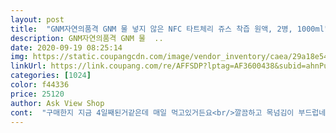 ```yaml
---
layout: post 
title:  "GNM자연의품격 GNM 물 넣지 않은 NFC 타트체리 쥬스 착즙 원액, 2병, 1000ml" 
description: GNM자연의품격 GNM 물  ..
date: 2020-09-19 08:25:14 
img: https://static.coupangcdn.com/image/vendor_inventory/caea/29a18e54302b9ff7a9e4aa0c44596275c707967f7e8490cd41c5403ea27e.jpg 
linkUrl: https://link.coupang.com/re/AFFSDP?lptag=AF3600438&subid=ahnPublicAsk&pageKey=1802317027&itemId=3066529293&vendorItemId=71054463156&traceid=V0-113-42eb8b91c883c945 
categories: [1024] 
color: f44336 
price: 25120 
author: Ask View Shop 
cont:  "구매한지 지금 4일째된거같은데 매일 먹고있거든요<br/>깔끔하고 목넘김이 부드럽네요.<br/><br/>나이 마흔에 늦둥이를 출산하고 나니 아이를 넘 오랫만에 육아를 해서 그런가<br/>남편이 절 위해서 얼마나 이것저것 공부를 해왔는지  그거 말고도<br/>남편이 타트체리가 좋다며 주문해서 먹어보자고 그러더라구요<br/>넘 진하더라구요.<br/> 그래서 저는 물에 희석해 마셔봤는데 그럼 한 2030잔 정도 마셔질것 같더라구요.<br/><br/>담에는 탄산수에 넣어서 타트체리 에이드로도 마셔봐야겠어요 ^^<br/>맛은 우리가 시중에 사먹는 체리과일맛과는 좀 다른 체리맛이예요.<br/><br/>먹으면 잠을 잘 수있을꺼란 기대감때문에 그런가?<br/>보통은 힘들어서 더 잘 자야된다고 더 잠이 잘올꺼라 생각하는데<br/>새벽5시 6시 넘어 잠드는 일이 너무 자주생겨서 스트레스를 많이 받으니깐<br/>새콤상큼 신맛에 중독될꺼처럼 너무 좋아요<br/>수면의 질을 향상 시킨다고 ㅋㅋㅋ<br/>스타벅스 유리병에 각얼음을 넣어 타트체리 착즙원액을 희석해서 마시니<br/>스타벅스 타트체리 쥬스 같지 않나요? ㅎㅎㅎㅎ<br/>앞으로 다 먹으면 또 구매하시 먹으려구요<br/>와이프가 이게 요즘 대세라며 꼭 마시고 싶다고해서 구매했어요!! 다양한 건강음료를 마셔봤는데 gnm제품이 믿고 마시기 참 좋은거 같아요 너무 시지 않고 맛있는 타트체리쥬스 입니다.<br/> 날씨 요즘 너무 더운데 퇴근하고 얼음 동동 띄워서 함께 먹으니 정말 시원하니 더위가 싹 가시더라구요!! 더운데 탄산음료 드시지 마시고 건강음료 타트체리쥬스 드셔보시기 바랍니다.<br/> 얼른 한병 비우고 다시 주문해야할듯 합니다.<br/> 와이픈 변비도 좋아졌다고 참 좋아하네요^^ 많이 파세요 감사합니다.<br/><br/>요즘 티비에서 타트체리가 자주 나온다며 자기전 한잔씩 마셔주면<br/>요즘은 정말 전보다는 잠도 잘자고 많이 좋아진거 같아요<br/>이렇게 우리 남편도 자기전에 저와함께 같이 먹고 있는데요<br/>이상하게 밤에 잘타이밍을 놓치게되면 새벽 내내 스마트폰 만지다가<br/>잠을 도통 못자는 경우가 많아지는거에요<br/>저한테 잘 맞는거 같아요^^<br/>착즙 하고 여과 과정을 해서 그런지 뒤에 침전물이 가라앉혀있다던지 텁텁한 맛이 없고<br/>첨엔 좀 신듯해서 맛에 적응이 잘안댔었는데  지금은 먹기도 너무좋고<br/>타트체리가 몸에 그렇게 좋다며 나이먹어 육아하느라 지친 마누라에게<br/>타트체리를 권해주길래 구매했어요<br/>터키산 타트체리로 물 한방울 섞지 않은 착즙원액이라 원액으로 그냥 마시려 했더니<br/>포장이 뽁뽁이로 꼼꼼히 포장되어 배송되었구요.<br/><br/>" 
---
```

